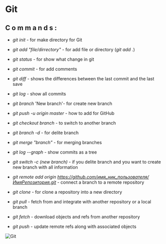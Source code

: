 # Git
## **C o m m a n d s :**

- *git init* - for make directory for Git
- *git add  "file/dirrectory"* - for add file or directory  (*git add .*)
- *git status* - for  show what change in git
- *git commit* - for add comments
- *git diff* - shows the differences between the last commit and the last save
- *git log*  - show all commits
- *git branch* 'New branch'- for create new branch 
- *git push -u origin master* - how to add for GitHub
- *git checkout branch* - to switch to another branch
- *git branch -d* - for delite branch
- *git merge "branch"* - for merging branches
- *git log --graph* - show commits as a tree 
- *git switch -c (new branch)* - if you delite branch and you want to create new branch with all information

- *git remote add origin https://github.com/имя_ник_пользователя/ИмяРепозитория.git* - connect a branch to a remote repository
- *git clone* - for clone a repository into a new directory
- *git pull* - fetch from and integrate with another repository or a local branch
- *git fetch* - download objects and refs from another repository
- *git push* - update remote refs along with associated objects

![Git](Git.jpg)
